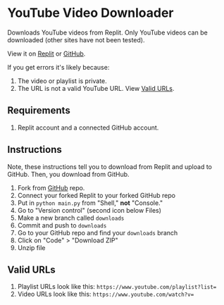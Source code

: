 # YouTube Video Downloader
Downloads YouTube videos from Replit. Only YouTube videos can be downloaded (other sites have not been tested).

View it on [Replit](https://replit.com/@Vomet/YouTube-Video-Downloader) or [GitHub](https://github.com/Vomet/YouTube-Video-Downloader).

If you get errors it's likely because:

  1. The video or playlist is private.
  2. The URL is not a valid YouTube URL. View [Valid URLs](#Valid-URLs).

## Requirements
1. Replit account and a connected GitHub account.

## Instructions
Note, these instructions tell you to download from Replit and upload to GitHub. Then, you download from GitHub.

  1. Fork from [GitHub](https://github.com/Vomet/YouTube-Video-Downloader) repo.
  2. Connect your forked Replit to your forked GitHub repo
  3. Put in `python main.py` from "Shell," **not** "Console."
  4. Go to "Version control" (second icon below Files)
  5. Make a new branch called `downloads`
  6. Commit and push to `downloads`
  7. Go to your GitHub repo and find your `downloads` branch
  8. Click on "Code" > "Download ZIP"
  9. Unzip file

## Valid URLs
1. Playlist URLs look like this: `https://www.youtube.com/playlist?list=`
2. Video URLs look like this: `https://www.youtube.com/watch?v=`